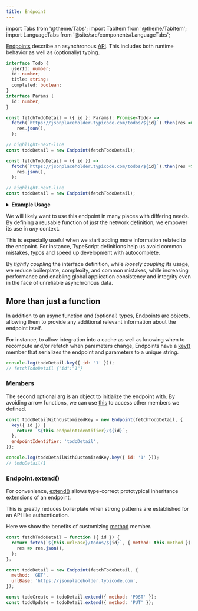```yaml
---
title: Endpoint
---
```


import Tabs from '@theme/Tabs';
import TabItem from '@theme/TabItem';
import LanguageTabs from '@site/src/components/LanguageTabs';

[Endpoints](../api/Endpoint.md) describe an asynchronous [API](https://www.freecodecamp.org/news/what-is-an-api-in-english-please-b880a3214a82/). This includes both runtime behavior as well as (optionally) typing.

<LanguageTabs>

```typescript
interface Todo {
  userId: number;
  id: number;
  title: string;
  completed: boolean;
}
interface Params {
  id: number;
}

const fetchTodoDetail = ({ id }: Params): Promise<Todo> =>
  fetch(`https://jsonplaceholder.typicode.com/todos/${id}`).then(res =>
    res.json(),
  );

// highlight-next-line
const todoDetail = new Endpoint(fetchTodoDetail);
```

```js
const fetchTodoDetail = ({ id }) =>
  fetch(`https://jsonplaceholder.typicode.com/todos/${id}`).then(res =>
    res.json(),
  );

// highlight-next-line
const todoDetail = new Endpoint(fetchTodoDetail);
```

</LanguageTabs>


<details><summary><b>Example Usage</b></summary>

```js
console.log(await todoDetail({ id: '1' }));
```

<samp>

```json
{
  "userId": 1,
  "id": 1,
  "title": "delectus aut autem",
  "completed": false
}
```

</samp>

</details>

We will likely want to use this endpoint in many places with differing needs.
By defining a reusable function of _just_ the network definition, we empower
its use in _any_ context.

This is especially useful when we start adding more information related to the
endpoint. For instance, TypeScript definitions help us avoid common mistakes, typos
and speed up development with autocomplete.

By _tightly coupling_ the interface definition, while _loosely coupling_ its usage,
we reduce boilerplate, complexity, and common mistakes, while increasing performance and
enabling global application consistency and integrity even in the face of unreliable
asynchronous data.

## More than just a function

In addition to an async function and (optional) types, [Endpoint](../api/Endpoint.md)s are objects,
allowing them to provide any additional relevant information about the endpoint itself.

For instance, to allow integration into a cache as well as knowing when to recompute and/or refetch
when parameters change, Endpoints have a [key()](../api/Endpoint.md#key-params--string) member that serializes
the endpoint and parameters to a unique string.

```js
console.log(todoDetail.key({ id: '1' }));
// fetchTodoDetail {"id":"1"}
```

### Members

The second optional arg is an object to initialize the endpoint with. By avoiding arrow functions,
we can use [this](https://developer.mozilla.org/en-US/docs/Web/JavaScript/Reference/Operators/this)
to access other members we defined.

```js
const todoDetailWithCustomizedKey = new Endpoint(fetchTodoDetail, {
  key({ id }) {
    return `${this.endpointIdentifier}/${id}`;
  },
  endpointIdentifier: 'todoDetail',
});
```

```js
console.log(todoDetailWithCustomizedKey.key({ id: '1' }));
// todoDetail/1
```

### Endpoint.extend()

For convenience, [extend()](../api/Endpoint.md#extendendpointoptions-endpoint) allows type-correct
prototypical inheritance extensions of an endpoint.

This is greatly reduces boilerplate when strong patterns are established for an API like
authentication.

Here we show the benefits of customizing [method](https://developer.mozilla.org/en-US/docs/Web/HTTP/Methods) member.

```js
const fetchTodoDetail = function ({ id }) {
  return fetch(`${this.urlBase}/todos/${id}`, { method: this.method }).then(
    res => res.json(),
  );
};

const todoDetail = new Endpoint(fetchTodoDetail, {
  method: 'GET',
  urlBase: 'https://jsonplaceholder.typicode.com',
});
```

```js
const todoCreate = todoDetail.extend({ method: 'POST' });
const todoUpdate = todoDetail.extend({ method: 'PUT' });
```

